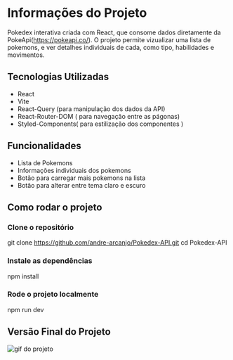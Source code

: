 # Informações do Projeto

Pokedex interativa criada com React, que consome dados diretamente da PokeApi(https://pokeapi.co/). O projeto permite vizualizar uma lista de pokemons, e ver detalhes individuais de cada, como tipo, habilidades e movimentos.

## Tecnologias Utilizadas

- React
- Vite
- React-Query (para manipulação dos dados da API)
- React-Router-DOM ( para navegação entre as págonas)
- Styled-Components( para estilização dos componentes )

## Funcionalidades

- Lista de Pokemons
- Informações individuais dos pokemons
- Botão para carregar mais pokemons na lista
- Botão para alterar entre tema claro e escuro

## Como rodar o projeto

### Clone o repositório
git clone https://github.com/andre-arcanjo/Pokedex-API.git
cd Pokedex-API

### Instale as dependências
npm install

### Rode o projeto localmente
npm run dev

## Versão Final do Projeto

<img src="./public/versao-desktop.gif" alt="gif do projeto">
